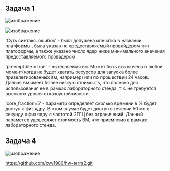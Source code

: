 ## Задача 1
![изображение](https://github.com/xvv1980/Netology-learn/assets/169840386/3c450b53-0007-4a90-b3ad-58c9229b77a6)

![изображение](https://github.com/xvv1980/Netology-learn/assets/169840386/57d568fa-873a-4afb-8a39-1d68cc776381)

'Суть синтакс. ошибок' - была допущена опечатка в названии платформы , была указан не предоставляемый провайдером тип платоформы, а также указано число ядер ниже минимального значения предоставляемого провадером.

'preemptible = true' - вытесняемая вм. Может быть выключена в любой момент(когда не будет хватать ресурсов для запуска более привелегированных вм, например) или по прошествии 24 часов.  Данная вм имеет более низкую стоимость, что полезно для использования ее в рамках лабораторного стенда, т.к. не требуется высокого уровня отказоустойчивости.

'core_fraction=5'  - параметр определяет сколько времени в % будет доступ к физ.ядру. В этом случае будет доступ в течении 50 мс в секунду к физ ядру с частотой 2ГГЦ без ограничений. Данный параметер удешевляет стоимость ВМ, что приемлемо в рамках лабораторного стенда.

## Задача 4
![изображение](https://github.com/xvv1980/Netology-learn/assets/169840386/27815ffe-b36b-47d7-af85-2a5ba58b3831)


https://github.com/xvv1980/hw-terra2.git


